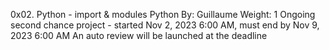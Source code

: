 0x02. Python - import & modules
Python
 By: Guillaume
 Weight: 1
 Ongoing second chance project - started Nov 2, 2023 6:00 AM, must end by Nov 9, 2023 6:00 AM
 An auto review will be launched at the deadline
